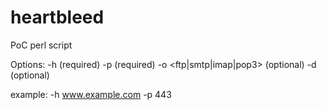 heartbleed
==========

PoC perl script

Options:
-h <IP or address> (required)
-p <port number> (required)
-o <ftp|smtp|imap|pop3> (optional)
-d <debug level> (optional)

example:
-h www.example.com -p 443
